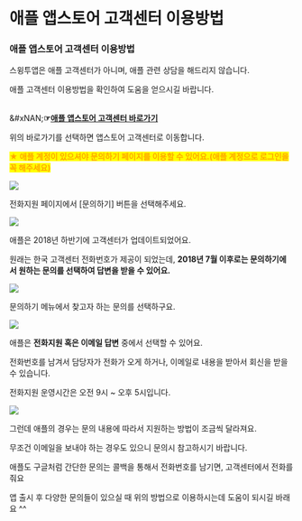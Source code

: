 # 애플 앱스토어 고객센터 이용방법

### 애플 앱스토어 고객센터 이용방법

스윙투앱은 애플 고객센터가 아니며, 애플 관련 상담을 해드리지 않습니다.

애플 고객센터 이용방법을 확인하여 도움을 얻으시길 바랍니다.

\
&#xNAN;**☞**[**애플 앱스토어 고객센터 바로가기**](https://developer.apple.com/contact/phone/kr/)

위의 바로가기를 선택하면 앱스토어 고객센터로 이동합니다.&#x20;



<mark style="color:orange;">**★ 애플 계정이 있으셔야 문의하기 페이지를 이용할 수 있어요.(애플 계정으로 로그인을 꼭 해주세요)**</mark>

![](https://wp.swing2app.co.kr/wp-content/uploads/2018/09/%EC%95%A0%ED%94%8C%EA%B3%A0%EA%B0%9D%EC%84%BC%ED%84%B01.png)

전화지원 페이지에서 \[문의하기] 버튼을 선택해주세요.

![](https://s3.ap-northeast-2.amazonaws.com/swing2bucket/resource/image/help/fbe16f180f0084b95cfd53ba69539904.png)

애플은 2018년 하반기에 고객센터가 업데이트되었어요.

원래는 한국 고객센터 전화번호가 제공이 되었는데, **2018년 7월 이후로는 문의하기에서 원하는 문의를 선택하여 답변을 받을 수 있어요.**

![](https://wp.swing2app.co.kr/wp-content/uploads/2018/09/%EA%B5%AC%EA%B8%80%EA%B3%A0%EA%B0%9D%EC%84%BC%ED%84%B05.png)

문의하기 메뉴에서 찾고자 하는 문의를 선택하구요.

![](https://s3.ap-northeast-2.amazonaws.com/swing2bucket/resource/image/help/c83f44b02a4d08d777973974e2c13ef.png)

애플은 **전화지원 혹은 이메일 답변** 중에서 선택할 수 있어요.

전화번호를 남겨서 담당자가 전화가 오게 하거나, 이메일로 내용을 받아서 회신을 받을 수 있습니다.

전화지원 운영시간은 오전 9시 \~ 오후 5시입니다.

![](https://s3.ap-northeast-2.amazonaws.com/swing2bucket/resource/image/help/e3c29663459f755440ac6dcc2965121e.png)

그런데 애플의 경우는 문의 내용에 따라서 지원하는 방법이 조금씩 달라져요.

무조건 이메일을 보내야 하는 경우도 있으니 문의시 참고하시기 바랍니다.

애플도 구글처럼 간단한 문의는 콜백을 통해서 전화번호를 남기면, 고객센터에서 전화를 줘요

앱 출시 후 다양한 문의들이 있으실 때 위의 방법으로 이용하시는데 도움이 되시길 바래요 ^^
